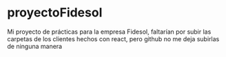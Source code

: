 # proyectoFidesol
Mi proyecto de prácticas para la empresa Fidesol, faltarían por subir las carpetas de los clientes hechos con react, pero github no me deja subirlas de ninguna manera
